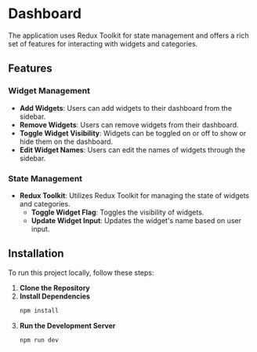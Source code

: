 # Dashboard

The application uses Redux Toolkit for state management and offers a rich set of features for interacting with widgets and categories.

## Features

### Widget Management

- **Add Widgets**: Users can add widgets to their dashboard from the sidebar.
- **Remove Widgets**: Users can remove widgets from their dashboard.
- **Toggle Widget Visibility**: Widgets can be toggled on or off to show or hide them on the dashboard.
- **Edit Widget Names**: Users can edit the names of widgets through the sidebar.

### State Management

- **Redux Toolkit**: Utilizes Redux Toolkit for managing the state of widgets and categories.
  - **Toggle Widget Flag**: Toggles the visibility of widgets.
  - **Update Widget Input**: Updates the widget's name based on user input.

## Installation

To run this project locally, follow these steps:

1. **Clone the Repository**
2. **Install Dependencies**
   ```bash
   npm install
   ```
3. **Run the Development Server**
   ```bash
   npm run dev
   ```
